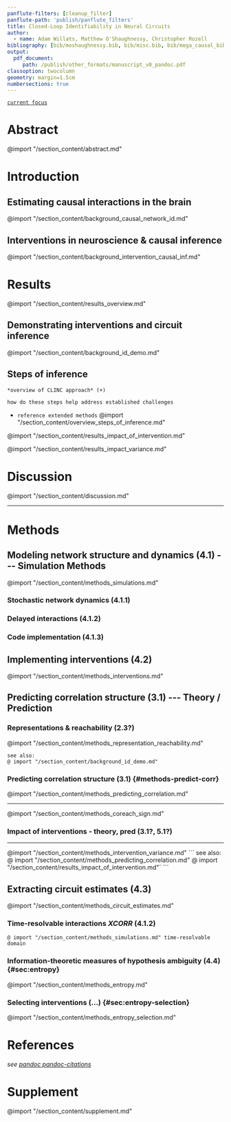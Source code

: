 ```yaml
---
panflute-filters: [cleanup_filter]
panflute-path: 'publish/panflute_filters'
title: Closed-Loop Identifiability in Neural Circuits
author:
  - name: Adam Willats, Matthew O'Shaughnessy, Christopher Rozell
bibliography: [bib/moshaughnessy.bib, bib/misc.bib, bib/mega_causal_bib.bib, bib/clinc_sync.bib]
output:
  pdf_document:
     path: /publish/other_formats/manuscript_v0_pandoc.pdf
classoption: twocolumn
geometry: margin=1.5cm
numbersections: true
---
```

<!-- 
id: "hide-todo" 
NOTE: uncomment `id: hide-todo` to hide to-do list items and collapsible section
NOTE: requires MPE Use Pandoc Parser to be off 
 -->
<!-- @ import "publish/publish_style.less" -->

<!-- see also _meta folder, consider formatting as "YAML front matter" for pandoc -->

<!-- # Table of Contents {ignore=True} -->

<!-- @ import "[TOC]" {cmd="toc" depthFrom=1 depthTo=2 orderedList=false} -->
<!-- code_chunk_output -->
<!-- - [Abstract](#abstract)
- [Introduction](#introduction)
  - [Estimating causal interactions in the brain](#estimating-causal-interactions-in-the-brain)
  - [Interventions in neuroscience & causal inference](#interventions-in-neuroscience-causal-inference)
  - [Draft](#draft)
  - [Representations & reachability](#representations-reachability)
- [Theory / Prediction](#theory-prediction)
  - [Predicting correlation structure (theory)](#predicting-correlation-structure-theory)
- [Simulation Methods](#simulation-methods)
- [Results](#results)
  - [Impact of intervention on estimation performance](#impact-of-intervention-on-estimation-performance)
  - [Interaction of intervention & circuit structure](#interaction-of-intervention-circuit-structure)
- [Discussion](#discussion)
- [References](#references) -->
<!-- /code_chunk_output -->


[ `current focus` ](#steps-of-inference)


# Abstract

@import "/section_content/abstract.md"

# Introduction

## Estimating causal interactions in the brain
@import "/section_content/background_causal_network_id.md"

## Interventions in neuroscience & causal inference
@import "/section_content/background_intervention_causal_inf.md"

<!-- ## ? Representations & reachability (minimal, dupe)
```
consider:
@ import "/section_content/methods_representation_reachability.md"
@ import "/section_content/background_id_demo.md"
``` -->

# Results
@import "/section_content/results_overview.md"

## Demonstrating interventions and circuit inference
@import "/section_content/background_id_demo.md"

## Steps of inference 
`*overview of CLINC approach* (+)`
```
how do these steps help address established challenges 
```

- `reference extended methods`
@import "/section_content/overview_steps_of_inference.md"


<!-- NOTE: Cutting lots of sections here. Anything that needs to be re-included from this section should go into steps of inference 

<!-- ### Extracting circuit estimates (4.3)
`@ import "/section_content/methods_circuit_estimates.md"` 
<!-- NOTE: background_id_demo here instead? before or after methods are introduced 

## Impact of intervention on estimation performance 
### (predicting) impact of intervention on pairwise dependence (3.1?, 5.1?)
<!-- NOTE: ^ this H2 will likely be removed from, be implicit in final draft

#### Representations & reachability
`extract minimum from:`
`@ import "/section_content/methods_representation_reachability.md"`

<!-- @ import "/section_content/background_id_demo.md" 

#### Predicting correlation structure (theory)
```
extract minimum from: 
@ import "/section_content/methods_predicting_correlation.md"
```

```
extract minimum from: 
@ import "/section_content/methods_interventions.md"
@ import "/section_content/results_impact_of_intervention.md"
```
-->


<!-- ### Intervening provides categorical improvements in inference power beyond passive observation -->
@import "/section_content/results_impact_of_intervention.md"

<!-- ### Stronger intervention shapes correlation, resulting in more data-efficient inference with less bias - *bidirectional var control* (5.1.2) -->
<!-- #### Impact of intervention location and variance on pairwise correlations-->
@import "/section_content/results_impact_variance.md"


<!-- 
@ import "results_data_efficiency_and_bias.md"
## Interaction of intervention & circuit structure
@ import "/section_content/near_future_work/results2_circuit_x_intervention.md" -->

# Discussion
@import "/section_content/discussion.md"

<hr>

# Methods


## Modeling network structure and dynamics (4.1) --- Simulation Methods
@import "/section_content/methods_simulations.md" 
### Stochastic network dynamics (4.1.1)
### Delayed interactions (4.1.2)
### Code implementation (4.1.3)
## Implementing interventions (4.2)
@import "/section_content/methods_interventions.md" 


## Predicting correlation structure (3.1) --- Theory / Prediction
### Representations & reachability (2.3?)
@import "/section_content/methods_representation_reachability.md"
```
see also:
@ import "/section_content/background_id_demo.md"
```
### Predicting correlation structure (3.1) {#methods-predict-corr}
@import "/section_content/methods_predicting_correlation.md"
<hr>
@import "/section_content/methods_coreach_sign.md"

### Impact of interventions - theory, pred (3.1?, 5.1?)

<hr>
@import "/section_content/methods_intervention_variance.md"
```
see also:
@ import "/section_content/methods_predicting_correlation.md"
@ import "/section_content/results_impact_of_intervention.md"`
```

## Extracting circuit estimates (4.3)
@import "/section_content/methods_circuit_estimates.md"
### Time-resolvable interactions *XCORR* (4.1.2)
`@ import "/section_content/methods_simulations.md" time-resolvable domain`

### Information-theoretic measures of hypothesis ambiguity (4.4) {#sec:entropy}
<!-- *see [steps_of_inference.md](section_content/overview_steps_of_inference.md) for entropy writeup* -->
@import "/section_content/methods_entropy.md"
### Selecting interventions (...) {#sec:entropy-selection}
@import "/section_content/methods_entropy_selection.md"



# References
*see [pandoc pandoc-citations](https://github.com/shd101wyy/markdown-preview-enhanced/blob/master/docs/pandoc-bibliographies-and-citations.md)*

# Supplement
@import "/section_content/supplement.md"
